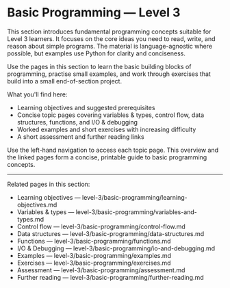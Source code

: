# Basic Programming — Level 3

This section introduces fundamental programming concepts suitable for Level 3 learners. It focuses on the core ideas you need to read, write, and reason about simple programs. The material is language-agnostic where possible, but examples use Python for clarity and conciseness.

Use the pages in this section to learn the basic building blocks of programming, practise small examples, and work through exercises that build into a small end-of-section project.

What you'll find here:

- Learning objectives and suggested prerequisites
- Concise topic pages covering variables & types, control flow, data structures, functions, and I/O & debugging
- Worked examples and short exercises with increasing difficulty
- A short assessment and further reading links

Use the left-hand navigation to access each topic page. This overview and the linked pages form a concise, printable guide to basic programming concepts.

---

Related pages in this section:

- Learning objectives — level-3/basic-programming/learning-objectives.md
- Variables & types — level-3/basic-programming/variables-and-types.md
- Control flow — level-3/basic-programming/control-flow.md
- Data structures — level-3/basic-programming/data-structures.md
- Functions — level-3/basic-programming/functions.md
- I/O & Debugging — level-3/basic-programming/io-and-debugging.md
- Examples — level-3/basic-programming/examples.md
- Exercises — level-3/basic-programming/exercises.md
- Assessment — level-3/basic-programming/assessment.md
- Further reading — level-3/basic-programming/further-reading.md
